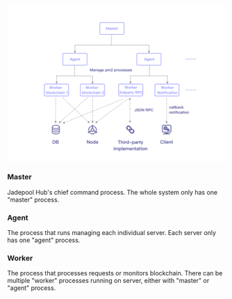 <br>

![](image/infrastructure.png)

### Master

Jadepool Hub's chief command process. The whole system only has one "master" process.

### Agent

The process that runs managing each individual server. Each server only has one "agent" process.

### Worker

The process that processes requests or monitors blockchain. There can be multiple "worker" processes running on server, either with "master" or "agent" process.
